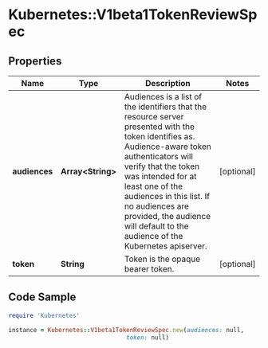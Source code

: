 # Kubernetes::V1beta1TokenReviewSpec

## Properties

Name | Type | Description | Notes
------------ | ------------- | ------------- | -------------
**audiences** | **Array&lt;String&gt;** | Audiences is a list of the identifiers that the resource server presented with the token identifies as. Audience-aware token authenticators will verify that the token was intended for at least one of the audiences in this list. If no audiences are provided, the audience will default to the audience of the Kubernetes apiserver. | [optional] 
**token** | **String** | Token is the opaque bearer token. | [optional] 

## Code Sample

```ruby
require 'Kubernetes'

instance = Kubernetes::V1beta1TokenReviewSpec.new(audiences: null,
                                 token: null)
```


